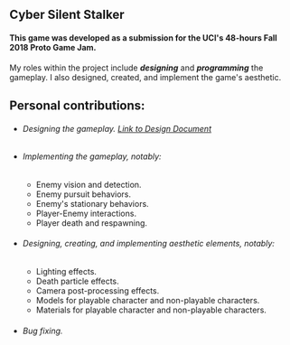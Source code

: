 ## Cyber Silent Stalker

#### This game was developed as a submission for the UCI's 48-hours Fall 2018 Proto Game Jam.

My roles within the project include **_designing_** and **_programming_** the gameplay. I also designed, created, and implement the game's aesthetic.

## **Personal contributions:**
- ###### Designing the gameplay. [Link to Design Document](Design_Document.docx)
- ###### Implementing the gameplay, notably:
  - Enemy vision and detection.
  - Enemy pursuit behaviors.
  - Enemy's stationary behaviors.
  - Player-Enemy interactions.
  - Player death and respawning.
- ###### Designing, creating, and implementing aesthetic elements, notably:
  - Lighting effects.
  - Death particle effects.
  - Camera post-processing effects.
  - Models for playable character and non-playable characters.
  - Materials for playable character and non-playable characters.
- ###### Bug fixing.

